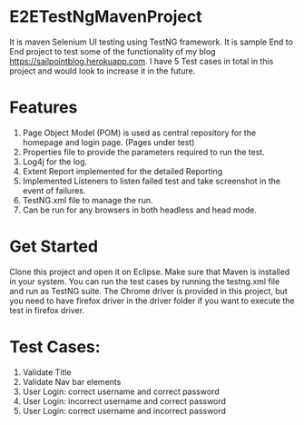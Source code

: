 # E2ETestNgMavenProject

It is maven Selenium UI testing using TestNG framework. It is sample End to End project to test some of the functionality of my blog https://sailpointblog.herokuapp.com.
I have 5 Test cases in total in this project and would look to increase it in the future.

# Features
1. Page Object Model (POM) is used as central repository for the homepage and login page. (Pages under test)
2. Properties file to provide the parameters required to run the test.
3. Log4j for the log.
4. Extent Report implemented for the detailed Reporting
5. Implemented Listeners to listen failed test and take screenshot in the event of failures.
6. TestNG.xml file to manage the run.
7. Can be run for any browsers in both headless and head mode.


# Get Started
Clone this project and open it on Eclipse. Make sure that Maven is installed in your system. You can run the test cases by running the testng.xml file and run as TestNG suite.
The Chrome driver is provided in this project, but you need to have firefox driver in the driver folder if you want to execute the test in firefox driver.

# Test Cases:
1. Validate Title
2. Validate Nav bar elements
3. User Login: correct username and correct password
4. User Login: incorrect username and correct password
5. User Login: correct username and incorrect password

